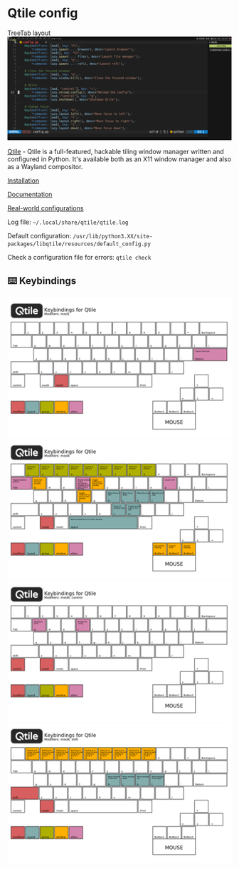 # Qtile config

TreeTab layout
![Screenshot 00](./screenshots/00.png)

[Qtile](https://github.com/qtile/qtile) - Qtile is a full-featured, hackable tiling window manager written and configured in Python. It's available both as an X11 window manager and also as
a Wayland compositor.

[Installation](https://docs.qtile.org/en/stable/manual/install/index.html)

[Documentation](https://docs.qtile.org/en/stable)

[Real-world configurations](https://github.com/qtile/qtile-examples)

Log file: `~/.local/share/qtile/qtile.log`

Default configuration: `/usr/lib/python3.XX/site-packages/libqtile/resources/default_config.py`

Check a configuration file for errors: `qtile check`

## ⌨️ Keybindings

![Mod1](./screenshots/mod1.png)
![Mod4](./screenshots/mod4.png)
![Mod4 + Control](./screenshots/mod4-control.png)
![Mod4 + Shift](./screenshots/mod4-shift.png)
